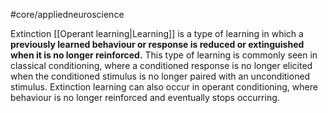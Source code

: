 #core/appliedneuroscience 

Extinction [[Operant learning|Learning]] is a type of learning in which a **previously learned behaviour or response is reduced or extinguished when it is no longer reinforced.** This type of learning is commonly seen in classical conditioning, where a conditioned response is no longer elicited when the conditioned stimulus is no longer paired with an unconditioned stimulus. Extinction learning can also occur in operant conditioning, where behaviour is no longer reinforced and eventually stops occurring.

